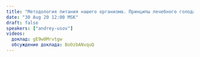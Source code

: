 ```yaml
---
title: "Методология питания нашего организма. Принципы лечебного голодания и диет"
date: "30 Aug 20 12:00 MSK"
draft: false
speakers: ["andrey-usov"] 
videos:
  доклад: gE9w0Mrvtgw 
  обсуждение доклада: BoOzbANvquQ
---
```


